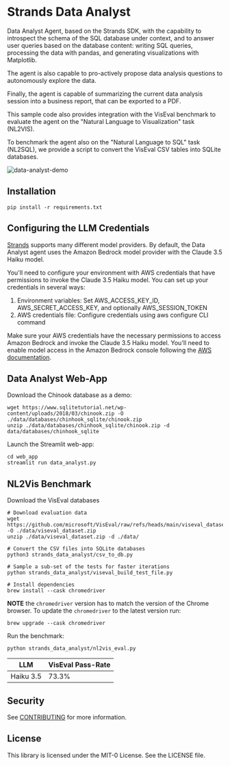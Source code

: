 # Strands Data Analyst
Data Analyst Agent, based on the Strands SDK, with the capability to introspect the schema of the SQL database under context, and to answer user queries based on the database content: writing SQL queries, processing the data with pandas, and generating visualizations with Matplotlib.

The agent is also capable to pro-actively propose data analysis questions to autonomously explore the data.

Finally, the agent is capable of summarizing the current data analysis session into a business report, that can be exported to a PDF.

This sample code also provides integration with the VisEval benchmark to evaluate the agent on the "Natural Language to Visualization" task (NL2VIS).

To benchmark the agent also on the "Natural Language to SQL" task (NL2SQL), we provide a script to convert the VisEval CSV tables into SQLite databases.

![data-analyst-demo](https://github.com/user-attachments/assets/302e7d71-579e-402b-a9ed-075dee2b9417)

## Installation
```
pip install -r requirements.txt
```

## Configuring the LLM Credentials
[Strands](https://strandsagents.com/latest/) supports many different model providers. By default, the Data Analyst agent uses the Amazon Bedrock model provider with the Claude 3.5 Haiku model.

You'll need to configure your environment with AWS credentials that have permissions to invoke the Claude 3.5 Haiku model. You can set up your credentials in several ways:
  1. Environment variables: Set AWS_ACCESS_KEY_ID, AWS_SECRET_ACCESS_KEY, and optionally AWS_SESSION_TOKEN
  2. AWS credentials file: Configure credentials using aws configure CLI command

Make sure your AWS credentials have the necessary permissions to access Amazon Bedrock and invoke the Claude 3.5 Haiku model. You'll need to enable model access in the Amazon Bedrock console following the [AWS documentation](https://docs.aws.amazon.com/bedrock/latest/userguide/model-access-modify.html).

## Data Analyst Web-App

Download the Chinook database as a demo:
```
wget https://www.sqlitetutorial.net/wp-content/uploads/2018/03/chinook.zip -O ./data/databases/chinhook_sqlite/chinook.zip
unzip ./data/databases/chinhook_sqlite/chinook.zip -d data/databases/chinhook_sqlite
```

Launch the Streamlit web-app:
```
cd web_app
streamlit run data_analyst.py
```

## NL2Vis Benchmark

Download the VisEval databases
```
# Download evaluation data
wget https://github.com/microsoft/VisEval/raw/refs/heads/main/viseval_dataset.zip -O ./data/viseval_dataset.zip
unzip ./data/viseval_dataset.zip -d ./data/

# Convert the CSV files into SQLite databases
python3 strands_data_analyst/csv_to_db.py

# Sample a sub-set of the tests for faster iterations
python strands_data_analyst/viseval_build_test_file.py

# Install dependencies
brew install --cask chromedriver
```

**NOTE** the `chromedriver` version has to match the version of the Chrome browser. To update the `chromedriver` to the latest version run:
```
brew upgrade --cask chromedriver
```

Run the benchmark:
```
python strands_data_analyst/nl2vis_eval.py
```

| LLM       | VisEval Pass-Rate |
|-----------|-------------------|
| Haiku 3.5 | 73.3%             |

## Security

See [CONTRIBUTING](CONTRIBUTING.md#security-issue-notifications) for more information.

## License

This library is licensed under the MIT-0 License. See the LICENSE file.

